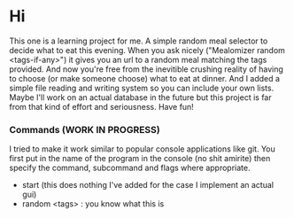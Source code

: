 # Hi
This one is a learning project for me. A simple random meal selector to decide what to eat this evening. When you ask nicely ("Mealomizer random \<tags-if-any\>") it gives you an url to a random meal matching the tags provided. And now you're free from the inevitible crushing reality of having to choose (or make someone choose) what to eat at dinner. And I added a simple file reading and writing system so you can include your own lists. Maybe I'll work on an actual database in the future but this project is far from that kind of effort and seriousness. Have fun!

### Commands (WORK IN PROGRESS)
I tried to make it work similar to popular console applications like git. You first put in the name of the program in the console (no shit amirite) then specify the command, subcommand and flags where appropriate.

* start (this does nothing I've added for the case I implement an actual gui)
* random \<tags\> : you know what this is
